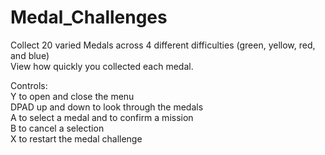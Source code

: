 # Medal_Challenges

Collect 20 varied Medals across 4 different difficulties (green, yellow, red, and blue)  
View how quickly you collected each medal.  

Controls:  
Y to open and close the menu  
DPAD up and down to look through the medals  
A to select a medal and to confirm a mission  
B to cancel a selection  
X to restart the medal challenge  
